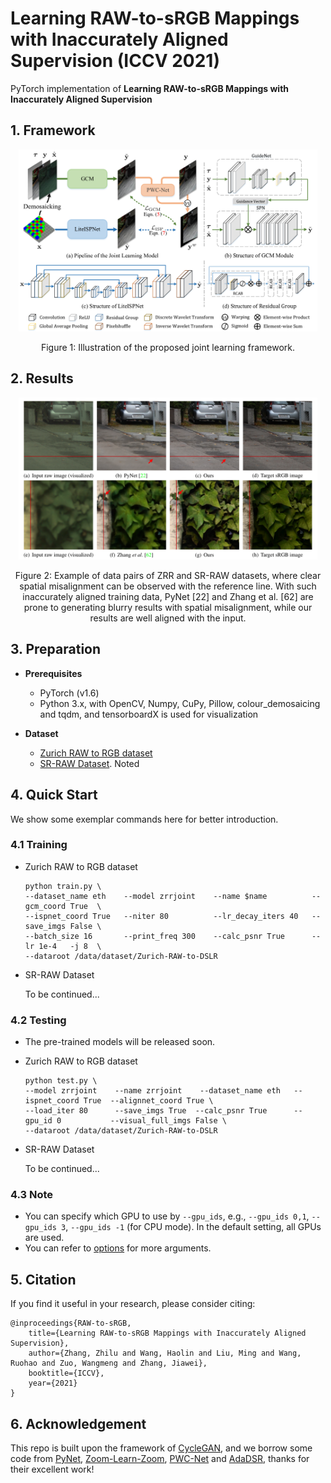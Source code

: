 # Learning RAW-to-sRGB Mappings with Inaccurately Aligned Supervision (ICCV 2021)

PyTorch implementation of **Learning RAW-to-sRGB Mappings with Inaccurately Aligned Supervision**

## 1. Framework

<p align="center"><img src="./figs/framework.png" width="95%"></p>
<p align="center">Figure 1: Illustration of the proposed joint learning framework.</p>

## 2. Results

<p align="center"><img src="./figs/results.png" width="95%"></p>
<p align="center">Figure 2: Example of data pairs of ZRR and SR-RAW datasets, where clear spatial misalignment can be observed with the reference line. With such inaccurately aligned training data, PyNet [22] and Zhang et al. [62] are prone to generating blurry results with spatial misalignment, while our results are well aligned with the input.</p>

## 3. Preparation

- **Prerequisites**
    - PyTorch (v1.6)
    - Python 3.x, with OpenCV, Numpy, CuPy, Pillow, colour_demosaicing and tqdm, and tensorboardX is used for visualization

- **Dataset**
    - [Zurich RAW to RGB dataset](https://docs.google.com/forms/d/e/1FAIpQLSdH6Pqdlu0pk2vGZlazqoRYwWsxN3nsLFwYY6Zc5-RUjw3SdQ/viewform) 
    - [SR-RAW Dataset](https://drive.google.com/drive/folders/1UHKEUp77tiCZ9y05JtP6S9Tfo2RftK8m). Noted
       
## 4. Quick Start

We show some exemplar commands here for better introduction.
<!-- and more useful scripts are given in the [scripts](./scripts) folder. -->

### 4.1 Training

- Zurich RAW to RGB dataset 

    ```console
    python train.py \
    --dataset_name eth    --model zrrjoint    --name $name          --gcm_coord True  \
    --ispnet_coord True   --niter 80          --lr_decay_iters 40   --save_imgs False \
    --batch_size 16       --print_freq 300    --calc_psnr True      --lr 1e-4   -j 8  \
    --dataroot /data/dataset/Zurich-RAW-to-DSLR 
    ```

- SR-RAW Dataset
    
    To be continued...

### 4.2 Testing

- The pre-trained models will be released soon.

- Zurich RAW to RGB dataset

    ```console
    python test.py \
    --model zrrjoint    --name zrrjoint    --dataset_name eth   --ispnet_coord True  --alignnet_coord True \
    --load_iter 80      --save_imgs True  --calc_psnr True      --gpu_id 0           --visual_full_imgs False \
    --dataroot /data/dataset/Zurich-RAW-to-DSLR
    ```

- SR-RAW Dataset
    
    To be continued...

### 4.3 Note

- You can specify which GPU to use by `--gpu_ids`, e.g., `--gpu_ids 0,1`, `--gpu_ids 3`, `--gpu_ids -1` (for CPU mode). In the default setting, all GPUs are used.
- You can refer to [options](./options/base_options.py) for more arguments.

## 5. Citation
If you find it useful in your research, please consider citing:

    @inproceedings{RAW-to-sRGB,
        title={Learning RAW-to-sRGB Mappings with Inaccurately Aligned Supervision},
        author={Zhang, Zhilu and Wang, Haolin and Liu, Ming and Wang, Ruohao and Zuo, Wangmeng and Zhang, Jiawei},
        booktitle={ICCV},
        year={2021}
    }

## 6. Acknowledgement

This repo is built upon the framework of [CycleGAN](https://github.com/junyanz/pytorch-CycleGAN-and-pix2pix), and we borrow some code from [PyNet](https://github.com/aiff22/PyNET-PyTorch), [Zoom-Learn-Zoom](https://github.com/ceciliavision/zoom-learn-zoom), [PWC-Net](https://github.com/sniklaus/pytorch-pwc) and [AdaDSR](https://github.com/csmliu/AdaDSR), thanks for their excellent work!
